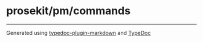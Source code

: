 # prosekit/pm/commands

***

Generated using [typedoc-plugin-markdown](https://www.npmjs.com/package/typedoc-plugin-markdown) and [TypeDoc](https://typedoc.org/)
